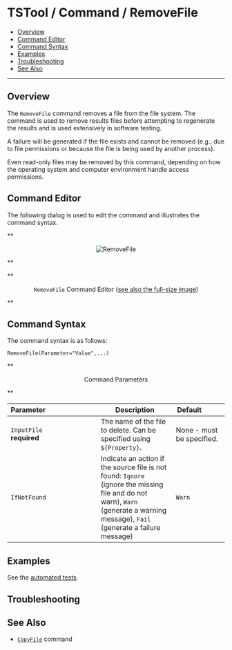 # TSTool / Command / RemoveFile #

* [Overview](#overview)
* [Command Editor](#command-editor)
* [Command Syntax](#command-syntax)
* [Examples](#examples)
* [Troubleshooting](#troubleshooting)
* [See Also](#see-also)

-------------------------

## Overview ##

The `RemoveFile` command removes a file from the file system.
The command is used to remove results files before attempting to regenerate the results and is used extensively in software testing.

A failure will be generated if the file exists and cannot be removed (e.g., due to file permissions or because
the file is being used by another process).

Even read-only files may be removed by this command, depending on how the operating system and computer environment handle access permissions.

## Command Editor ##

The following dialog is used to edit the command and illustrates the command syntax.

**<p style="text-align: center;">
![RemoveFile](RemoveFile.png)
</p>**

**<p style="text-align: center;">
`RemoveFile` Command Editor (<a href="../RemoveFile.png">see also the full-size image</a>)
</p>**

## Command Syntax ##

The command syntax is as follows:

```text
RemoveFile(Parameter="Value",...)
```
**<p style="text-align: center;">
Command Parameters
</p>**

|**Parameter**&nbsp;&nbsp;&nbsp;&nbsp;&nbsp;&nbsp;&nbsp;&nbsp;&nbsp;&nbsp;&nbsp;&nbsp;&nbsp;&nbsp;&nbsp;&nbsp;&nbsp;&nbsp;&nbsp;&nbsp;&nbsp;&nbsp;&nbsp;&nbsp;&nbsp;&nbsp; | **Description** | **Default**&nbsp;&nbsp;&nbsp;&nbsp;&nbsp;&nbsp;&nbsp;&nbsp;&nbsp;&nbsp; |
|--------------|-----------------|----------------- |
|`InputFile`<br>**required**   | The name of the file to delete.  Can be specified using `${Property}`. | None - must be specified. |
|`IfNotFound`  | Indicate an action if the source file is not found:  `Ignore` (ignore the missing file and do not warn), `Warn` (generate a warning message), `Fail` (generate a failure message) | `Warn` |

## Examples ##

See the [automated tests](https://github.com/OpenCDSS/cdss-app-tstool-test/tree/master/test/commands/RemoveFile).

## Troubleshooting ##

## See Also ##

* [`CopyFile`](../CopyFile/CopyFile.md) command
